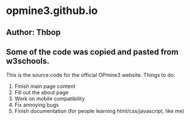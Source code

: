 # opmine3.github.io
## Author: Thbop
## Some of the code was copied and pasted from w3schools.

This is the source code for the official OPmine3 website. 
Things to do:
1. Finish main page content
2. Fill out the about page
3. Work on mobile compatibility
4. Fix annoying bugs
5. Finish documentation (for people learning html/css/javascript, like me)


